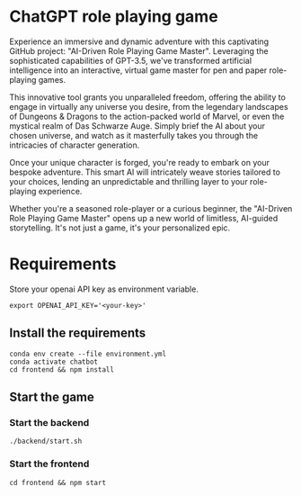 # ChatGPT role playing game

Experience an immersive and dynamic adventure with this captivating GitHub project: "AI-Driven Role Playing Game Master". Leveraging the sophisticated capabilities of GPT-3.5, we've transformed artificial intelligence into an interactive, virtual game master for pen and paper role-playing games.

This innovative tool grants you unparalleled freedom, offering the ability to engage in virtually any universe you desire, from the legendary landscapes of Dungeons & Dragons to the action-packed world of Marvel, or even the mystical realm of Das Schwarze Auge. Simply brief the AI about your chosen universe, and watch as it masterfully takes you through the intricacies of character generation.

Once your unique character is forged, you're ready to embark on your bespoke adventure. This smart AI will intricately weave stories tailored to your choices, lending an unpredictable and thrilling layer to your role-playing experience.

Whether you're a seasoned role-player or a curious beginner, the "AI-Driven Role Playing Game Master" opens up a new world of limitless, AI-guided storytelling. It's not just a game, it's your personalized epic.


# Requirements

Store your openai API key as environment variable.

    export OPENAI_API_KEY='<your-key>'

## Install the requirements

    conda env create --file environment.yml
    conda activate chatbot
    cd frontend && npm install
    
## Start the game

### Start the backend

    ./backend/start.sh
   
### Start the frontend

    cd frontend && npm start

